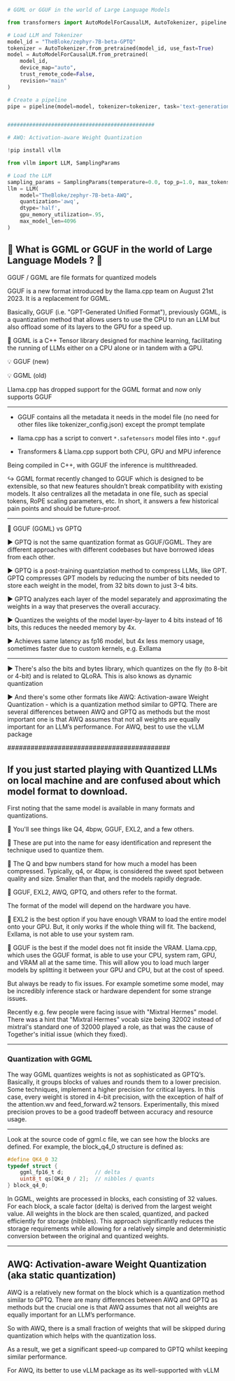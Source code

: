 ```py

# GGML or GGUF in the world of Large Language Models

from transformers import AutoModelForCausalLM, AutoTokenizer, pipeline

# Load LLM and Tokenizer
model_id = "TheBloke/zephyr-7B-beta-GPTQ"
tokenizer = AutoTokenizer.from_pretrained(model_id, use_fast=True)
model = AutoModelForCausalLM.from_pretrained(
    model_id,
    device_map="auto",
    trust_remote_code=False,
    revision="main"
)

# Create a pipeline
pipe = pipeline(model=model, tokenizer=tokenizer, task='text-generation')


###############################################

# AWQ: Activation-aware Weight Quantization

!pip install vllm

from vllm import LLM, SamplingParams

# Load the LLM
sampling_params = SamplingParams(temperature=0.0, top_p=1.0, max_tokens=256)
llm = LLM(
    model="TheBloke/zephyr-7B-beta-AWQ",
    quantization='awq',
    dtype='half',
    gpu_memory_utilization=.95,
    max_model_len=4096
)

```


## 🚀 What is GGML or GGUF in the world of Large Language Models ? 🚀

GGUF / GGML are file formats for quantized models

GGUF is a new format introduced by the llama.cpp team on August 21st 2023. It is a replacement for GGML.

Basically, GGUF (i.e. "GPT-Generated Unified Format"), previously GGML, is a quantization method that allows users to use the CPU to run an LLM but also offload some of its layers to the GPU for a speed up.

📌 GGML is a C++ Tensor library designed for machine learning, facilitating the running of LLMs either on a CPU alone or in tandem with a GPU.

💡 GGUF (new)

💡 GGML (old)

Llama.cpp has dropped support for the GGML format and now only supports GGUF

------------

* GGUF contains all the metadata it needs in the model file (no need for other files like tokenizer_config.json) except the prompt template

* llama.cpp has a script to convert `*.safetensors` model files into `*.gguf`

* Transformers & Llama.cpp support both CPU, GPU and MPU inference

Being compiled in C++, with GGUF the inference is multithreaded.

↪️ GGML format recently changed to GGUF which is designed to be extensible, so that new features shouldn’t break compatibility with existing models. It also centralizes all the metadata in one file, such as special tokens, RoPE scaling parameters, etc. In short, it answers a few historical pain points and should be future-proof.

----------------

📌 GGUF (GGML) vs GPTQ

▶️ GPTQ is not the same quantization format as GGUF/GGML. They are different approaches with different codebases but have borrowed ideas from each other.

▶️ GPTQ is a post-training quantziation method to compress LLMs, like GPT. GPTQ compresses GPT models by reducing the number of bits needed to store each weight in the model, from 32 bits down to just 3-4 bits.

▶️ GPTQ analyzes each layer of the model separately and approximating the weights in a way that preserves the overall accuracy.

▶️ Quantizes the weights of the model layer-by-layer to 4 bits instead of 16 bits, this reduces the needed memory by 4x.

▶️ Achieves same latency as fp16 model, but 4x less memory usage, sometimes faster due to custom kernels, e.g. Exllama

----------------------------

▶️ There's also the bits and bytes library, which quantizes on the fly (to 8-bit or 4-bit) and is related to QLoRA. This is also knows as  dynamic quantization

▶️ And there's some other formats like AWQ: Activation-aware Weight Quantization - which is a quantization method similar to GPTQ. There are several differences between AWQ and GPTQ as methods but the most important one is that AWQ assumes that not all weights are equally important for an LLM’s performance. For AWQ, best to use the vLLM package


##########################################

## If you just started playing with Quantized LLMs on local machine and are confused about which model format to download.

First noting that the same model is available in many formats and quantizations.

📌 You'll see things like Q4, 4bpw, GGUF, EXL2, and a few others.

📌 These are put into the name for easy identification and represent the technique used to quantize them.

📌 The Q and bpw numbers stand for how much a model has been compressed. Typically, q4, or 4bpw, is considered the sweet spot between quality and size. Smaller than that, and the models rapidly degrade.

📌 GGUF, EXL2, AWQ, GPTQ, and others refer to the format.

The format of the model will depend on the hardware you have.

📌 EXL2 is the best option if you have enough VRAM to load the entire model onto your GPU. But, it only works if the whole thing will fit. The backend, Exllama, is not able to use your system ram.

📌 GGUF is the best if the model does not fit inside the VRAM. Llama.cpp, which uses the GGUF format, is able to use your CPU, system ram, GPU, and VRAM all at the same time. This will allow you to load much larger models by splitting it between your GPU and CPU, but at the cost of speed.

But always be ready to fix issues. For example sometime some model, may be incredibly inference stack or hardware dependent for some strange issues.

Recently e.g. few people were facing issue with "Mixtral Hermes" model. There was a hint that "Mixtral Hermes" vocab size being 32002 instead of mixtral's standard one of 32000 played a role, as that was the cause of Together's initial issue (which they fixed).

----------

### Quantization with GGML

The way GGML quantizes weights is not as sophisticated as GPTQ’s. Basically, it groups blocks of values and rounds them to a lower precision. Some techniques, implement a higher precision for critical layers. In this case, every weight is stored in 4-bit precision, with the exception of half of the attention.wv and feed_forward.w2 tensors. Experimentally, this mixed precision proves to be a good tradeoff between accuracy and resource usage.

----------------------

Look at the source code of ggml.c file, we can see how the blocks are defined. For example, the block_q4_0 structure is defined as:

```c
#define QK4_0 32
typedef struct {
    ggml_fp16_t d;          // delta
    uint8_t qs[QK4_0 / 2];  // nibbles / quants
} block_q4_0;
```

In GGML, weights are processed in blocks, each consisting of 32 values. For each block, a scale factor (delta) is derived from the largest weight value. All weights in the block are then scaled, quantized, and packed efficiently for storage (nibbles). This approach significantly reduces the storage requirements while allowing for a relatively simple and deterministic conversion between the original and quantized weights.

----------------------

## AWQ: Activation-aware Weight Quantization (aka static quantization)

AWQ is a relatively new format on the block which is a quantization method similar to GPTQ. There are many differences between AWQ and GPTQ as methods but the crucial one is that AWQ assumes that not all weights are equally important for an LLM’s performance.

So with AWQ, there is a small fraction of weights that will be skipped during quantization which helps with the quantization loss.

As a result, we get a significant speed-up compared to GPTQ whilst keeping similar performance.

For AWQ, its better to use vLLM package as its well-supported with vLLM